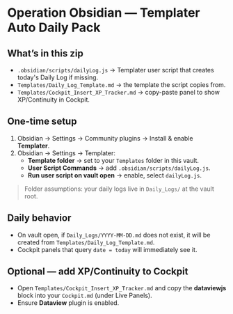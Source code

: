 # Operation Obsidian — Templater Auto Daily Pack

## What’s in this zip
- `.obsidian/scripts/dailyLog.js` → Templater user script that creates today's Daily Log if missing.
- `Templates/Daily_Log_Template.md` → the template the script copies from.
- `Templates/Cockpit_Insert_XP_Tracker.md` → copy-paste panel to show XP/Continuity in Cockpit.

## One-time setup
1) Obsidian → Settings → Community plugins → Install & enable **Templater**.
2) Obsidian → Settings → Templater:
   - **Template folder** → set to your `Templates` folder in this vault.
   - **User Script Commands** → add `.obsidian/scripts/dailyLog.js`.
   - **Run user script on vault open** → enable, select `dailyLog.js`.

> Folder assumptions: your daily logs live in `Daily_Logs/` at the vault root.

## Daily behavior
- On vault open, if `Daily_Logs/YYYY-MM-DD.md` does not exist, it will be created from `Templates/Daily_Log_Template.md`.
- Cockpit panels that query `date = today` will immediately see it.

## Optional — add XP/Continuity to Cockpit
- Open `Templates/Cockpit_Insert_XP_Tracker.md` and copy the **dataviewjs** block into your `Cockpit.md` (under Live Panels).
- Ensure **Dataview** plugin is enabled.
